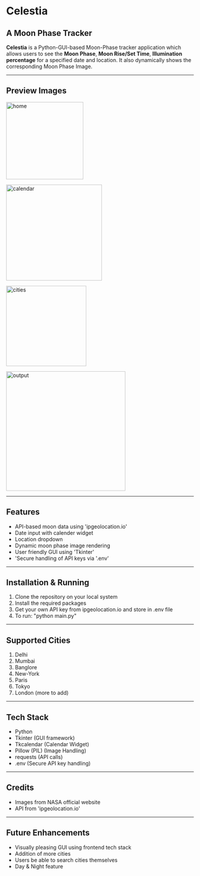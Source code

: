 # Celestia
A Moon Phase Tracker
---------------
**Celestia** is a Python-GUI-based Moon-Phase tracker application which allows users to see the **Moon Phase**, **Moon Rise/Set Time**, **Illumination percentage** for a specified date and location. It also dynamically shows the corresponding Moon Phase Image. 

----------------
## Preview Images 
<img width="207" alt="home" src="https://github.com/user-attachments/assets/77e8dc4f-6451-441b-9521-f40ad5d79df3" /> </br>

<img width="257" alt="calendar" src="https://github.com/user-attachments/assets/f03782fb-7855-45a2-ba52-0dbd32cba4e1" /></br>

<img width= "215" alt="cities" src="https://github.com/user-attachments/assets/301c2ea3-a362-4881-9f8c-3c7ec77b1c04" /></br>

<img width="320" alt="output" src="https://github.com/user-attachments/assets/76f1c752-4bec-468d-b31c-413fd6285431" /></br>

------------------

## Features
- API-based moon data using 'ipgeolocation.io'
- Date input with calender widget
- Location dropdown
- Dynamic moon phase image rendering
- User friendly GUI using 'Tkinter'
- 'Secure handling of API keys via '.env'

--------------------

## Installation & Running
1. Clone the repository on your local system
2. Install the required packages
3. Get your own API key from ipgeolocation.io and store in .env file 
4. To run: "python main.py"

------------------

## Supported Cities
1. Delhi
2. Mumbai
3. Banglore
4. New-York
5. Paris
6. Tokyo
7. London
(more to add)
-----------------------

## Tech Stack 
- Python
- Tkinter (GUI framework)
- Tkcalendar (Calendar Widget)
- Pillow (PIL) (Image Handling)
- requests (API calls)
- .env (Secure API key handling)
---------------------

## Credits
- Images from NASA official website
- API from 'ipgeolocation.io'
------------------------

## Future Enhancements
- Visually pleasing GUI using frontend tech stack
- Addition of more cities
- Users be able to search cities themselves
- Day & Night feature
